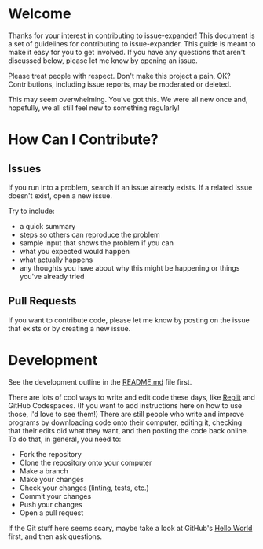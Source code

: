 # Welcome

Thanks for your interest in contributing to issue-expander!  This document is a set of guidelines for contributing to issue-expander.  This guide is meant to make it easy for you to get involved.   If you have any questions that aren't discussed below, please let me know by opening an issue.

Please treat people with respect. Don't make this project a pain, OK? Contributions, including issue reports, may be moderated or deleted.

This may seem overwhelming.  You've got this.  We were all new once and, hopefully, we all still feel new to something regularly!

# How Can I Contribute?

## Issues

If you run into a problem, search if an issue already exists. If a related issue doesn't exist, open a new issue.

Try to include:
* a quick summary
* steps so others can reproduce the problem
* sample input that shows the problem if you can
* what you expected would happen
* what actually happens
* any thoughts you have about why this might be happening or things you've already tried

## Pull Requests

If you want to contribute code, please let me know by posting on the issue that exists or by creating a new issue.

# Development

See the development outline in the [README.md](README.md) file first.

There are lots of cool ways to write and edit code these days, like [Replit](https://replit.com/) and GitHub Codespaces. (If you want to add instructions here on how to use those, I'd love to see them!) There are still people who write and improve programs by downloading code onto their computer, editing it, checking that their edits did what they want, and then posting the code back online.  To do that, in general, you need to:

* Fork the repository
* Clone the repository onto your computer
* Make a branch
* Make your changes
* Check your changes (linting, tests, etc.)
* Commit your changes
* Push your changes
* Open a pull request

If the Git stuff here seems scary, maybe take a look at GitHub's [Hello World](https://docs.github.com/en/get-started/quickstart/hello-world) first, and then ask questions.
